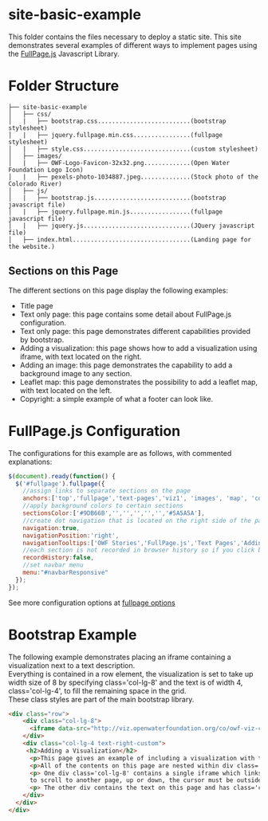# site-basic-example
This folder contains the files necessary to deploy a static site. This site demonstrates several examples of different ways to
implement pages using the [FullPage.js](https://alvarotrigo.com/fullPage/) Javascript Library.

# Folder Structure
```
├── site-basic-example
│   ├── css/
│   |   ├── bootstrap.css..........................(bootstrap stylesheet)
│   |   ├── jquery.fullpage.min.css................(fullpage stylesheet)
│   |   ├── style.css..............................(custom stylesheet)
│   ├── images/
│   |   ├── OWF-Logo-Favicon-32x32.png.............(Open Water Foundation Logo Icon)
│   |   ├── pexels-photo-1034887.jpeg..............(Stock photo of the Colorado River)
│   ├── js/
│   |   ├── bootstrap.js...........................(bootstrap javascript file)
│   |   ├── jquery.fullpage.min.js.................(fullpage javascript file)
│   |   ├── jquery.js..............................(JQuery javascript file)
│   ├── index.html.................................(Landing page for the website.)
```

## Sections on this Page
The different sections on this page display the following examples:
* Title page
* Text only page: this page contains some detail about FullPage.js configuration.
* Text only page: this page demonstrates different capabilities provided by bootstrap.
* Adding a visualization: this page shows how to add a visualization using iframe, with text located on the right.
* Adding an image: this page demonstrates the capability to add a background image to any section.
* Leaflet map: this page demonstrates the possibility to add a leaflet map, with text located on the left.
* Copyright: a simple example of what a footer can look like.

# FullPage.js Configuration
The configurations for this example are as follows, with commented explanations:
```javascript
$(document).ready(function() {
  $('#fullpage').fullpage({
    //assign links to separate sections on the page
    anchors:['top','fullpage','text-pages','viz1', 'images', 'map', 'copyright'],
    //apply background colors to certain sections
    sectionsColor:['#9DB66B','','','','','','#5A5A5A'],
    //create dot navigation that is located on the right side of the page
    navigation:true,
    navigationPosition:'right',
    navigationTooltips:['OWF Stories','FullPage.js','Text Pages','Adding a Visualization', 'Background Images', 'Leaflet Map', 'Copyright'],
    //each section is not recorded in browser history so if you click back button it goes to previous page
    recordHistory:false,
    //set navbar menu
    menu:"#navbarResponsive"
  });
});
```
See more configuration options at [fullpage options](https://github.com/alvarotrigo/fullPage.js#options)

# Bootstrap Example
The following example demonstrates placing an iframe containing a visualization next to a text description.  
Everything is contained in a row element, the visualization is set to take up width size of 8 by specifying class='col-lg-8' and the text is of width 4, class='col-lg-4', to fill the remaining space in the grid.  
These class styles are part of the main bootstrap library.
```html
<div class="row">
    <div class="col-lg-8">
      <iframe data-src="http://viz.openwaterfoundation.org/co/owf-viz-co-snodas-gapminder/" scrolling="no" frameborder="0"></iframe>
    </div>
    <div class="col-lg-4 text-right-custom">
     <h2>Adding a Visualization</h2>
      <p>This page gives an example of including a visualization with the use of <a href="https://www.w3schools.com/tags/tag_iframe.asp" target="_blank">iframe</a>.
      <p>All of the contents on this page are nested within div class='container-fluid' to fill the whole width of the page. There are two divs.</p>
      <p> One div class='col-lg-8' contains a single iframe which links to the gapminder visualization. This iframe has frameborder='0' set to remove the border around it. Having no border creates a more visually appealing layout, however there are benefits to seeing where the iframe starts and ends. Due to the nature of iframes and fullpage.js, if you wish
      to scroll to another page, up or down, the cursor must be outside of the iframe or it will not register with fullpage.</p>
      <p> The other div contains the text on this page and has class='col-lg-4' to fill the remaining grid. This div also has class='text-right-custom' which is a custom style in the stylesheet which removes padding on the left side of the div so the text fits nicely next to the visualization. If you wish you can move the text div before the div containing the visualization iframe and specify class='text-left-custom', for the opposite effect.</p>
    </div>
  </div>
</div>
```
